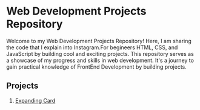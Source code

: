# Web Development Projects Repository

Welcome to my Web Development Projects Repository! Here, I am sharing the code that I explain into Instagram.For begineers HTML, CSS, and JavaScript by building cool and exciting projects. This repository serves as a showcase of my progress and skills in web development. It's a journey to gain practical knowledge of FrontEnd Development by building projects.

## Projects

1. [Expanding Card](https://itz-mohit-014.github.io/instagram-projects/typeing_animation)